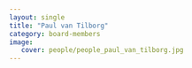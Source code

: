 ```yaml
---
layout: single
title: "Paul van Tilborg"
category: board-members
image:
   cover: people/people_paul_van_tilborg.jpg
---
```


